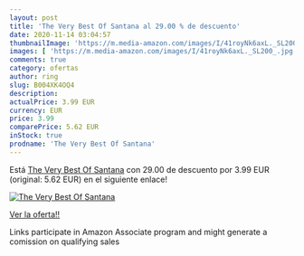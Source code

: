 ```yaml
---
layout: post
title: 'The Very Best Of Santana al 29.00 % de descuento'
date: 2020-11-14 03:04:57
thumbnailImage: 'https://m.media-amazon.com/images/I/41royNk6axL._SL200_.jpg'
images: [ 'https://m.media-amazon.com/images/I/41royNk6axL._SL200_.jpg' ]
comments: true
category: ofertas
author: ring
slug: B004XK4OQ4
description:
actualPrice: 3.99 EUR
currency: EUR
price: 3.99
comparePrice: 5.62 EUR
inStock: true
prodname: 'The Very Best Of Santana'
---
```


Está [The Very Best Of Santana](https://www.amazon.it/dp/B004XK4OQ4/?tag=tolees00-21) con 29.00 de descuento por 3.99 EUR (original: 5.62 EUR) en el siguiente enlace!

[![The Very Best Of Santana](https://m.media-amazon.com/images/I/41royNk6axL._SL200_.jpg)](https://www.amazon.it/dp/B004XK4OQ4/?tag=tolees00-21)

[Ver la oferta!!](https://www.amazon.it/dp/B004XK4OQ4/?tag=tolees00-21)

Links participate in Amazon Associate program and might generate a comission on qualifying sales


